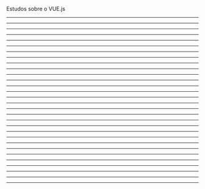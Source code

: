 Estudos sobre o VUE.js

---------------------------------------------------
---------------------------------------------------
---------------------------------------------------
---------------------------------------------------
---------------------------------------------------
---------------------------------------------------
---------------------------------------------------
---------------------------------------------------
---------------------------------------------------
---------------------------------------------------
---------------------------------------------------
---------------------------------------------------
---------------------------------------------------
---------------------------------------------------
---------------------------------------------------
---------------------------------------------------
---------------------------------------------------
---------------------------------------------------
---------------------------------------------------
---------------------------------------------------
---------------------------------------------------
---------------------------------------------------
---------------------------------------------------
---------------------------------------------------
---------------------------------------------------
---------------------------------------------------
---------------------------------------------------
---------------------------------------------------
---------------------------------------------------
---------------------------------------------------